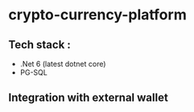 # crypto-currency-platform

## Tech stack : 
- .Net 6 (latest dotnet core) 
- PG-SQL


## Integration with external wallet

